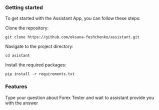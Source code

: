 ### Getting started
To get started with the Assistant App, you can follow these steps:

Clone the repository:
```
git clone https://github.com/oksana-feshchenko/assistant.git
```

Navigate to the project directory:
```
cd asistant
```

Install the required packages:

 ```
 pip install -r requirements.txt
 ```

### Features
Type your question about Forex Tester and wait to assistant provide you with the answer